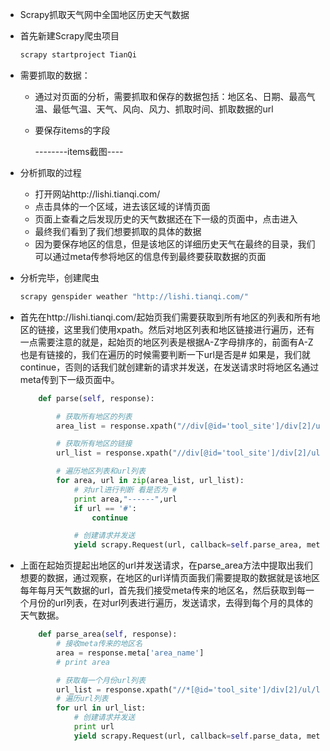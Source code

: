 - Scrapy抓取天气网中全国地区历史天气数据

- 首先新建Scrapy爬虫项目

  ```python
  scrapy startproject TianQi
  ```

- 需要抓取的数据：

  - 通过对页面的分析，需要抓取和保存的数据包括：地区名、日期、最高气温、最低气温、天气、风向、风力、抓取时间、抓取数据的url

  - 要保存items的字段

    --------items截图----

- 分析抓取的过程

  - 打开网站http://lishi.tianqi.com/
  - 点击具体的一个区域，进去该区域的详情页面
  - 页面上查看之后发现历史的天气数据还在下一级的页面中，点击进入
  - 最终我们看到了我们想要抓取的具体的数据
  - 因为要保存地区的信息，但是该地区的详细历史天气在最终的目录，我们可以通过meta传参将地区的信息传到最终要获取数据的页面

- 分析完毕，创建爬虫

  ```python
  scrapy genspider weather "http://lishi.tianqi.com/"
  ```

- 首先在http://lishi.tianqi.com/起始页我们需要获取到所有地区的列表和所有地区的链接，这里我们使用xpath。然后对地区列表和地区链接进行遍历，还有一点需要注意的就是，起始页的地区列表是根据A-Z字母排序的，前面有A-Z也是有链接的，我们在遍历的时候需要判断一下url是否是# 如果是，我们就continue，否则的话我们就创建新的请求并发送，在发送请求时将地区名通过meta传到下一级页面中。

  ```python
      def parse(self, response):

          # 获取所有地区的列表
          area_list = response.xpath("//div[@id='tool_site']/div[2]/ul/li/a/text()").extract()

          # 获取所有地区的链接
          url_list = response.xpath("//div[@id='tool_site']/div[2]/ul/li/a/@href").extract()

          # 遍历地区列表和url列表
          for area, url in zip(area_list, url_list):
              # 对url进行判断 看是否为 #
              print area,"------",url
              if url == '#':
                  continue

              # 创建请求并发送
              yield scrapy.Request(url, callback=self.parse_area, meta={'area_name': area})
  ```

- 上面在起始页提起出地区的url并发送请求，在parse_area方法中提取出我们想要的数据，通过观察，在地区的url详情页面我们需要提取的数据就是该地区每年每月天气数据的url，首先我们接受meta传来的地区名，然后获取到每一个月份的url列表，在对url列表进行遍历，发送请求，去得到每个月的具体的天气数据。

  ```python
      def parse_area(self, response):
          # 接收meta传来的地区名
          area = response.meta['area_name']
          # print area

          # 获取每一个月份url列表
          url_list = response.xpath("//*[@id='tool_site']/div[2]/ul/li/a/@href").extract()
          # 遍历url列表
          for url in url_list:
              # 创建请求并发送
              print url
              yield scrapy.Request(url, callback=self.parse_data, meta={'area_name': area})
  ```

